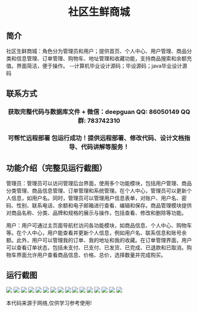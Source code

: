 <p><h1 align="center">社区生鲜商城</h1></p>

## 简介
社区生鲜商城：角色分为管理员和用户；提供首页、个人中心、用户管理、商品分类和信息管理、订单管理、购物车、地址管理和收藏功能，支持商品搜索和余额充值。界面简洁，便于操作。    --计算机毕业设计源码；毕设源码；java毕业设计源码


## 联系方式
<p><h3 align="center">获取完整代码与数据库文件 + 微信：deepguan QQ: 86050149 QQ群: 783742310</h3></p>
<p><h3 align="center">可帮忙远程部署 包运行成功！提供远程部署、修改代码、设计文档指导、代码讲解等服务！</h3></p>

## 功能介绍（完整见运行截图）
管理员：管理员可以访问管理后台界面，使用多个功能模块，包括用户管理、商品分类管理、商品信息管理、订单管理和系统管理。在个人中心，管理员可以更新个人信息，如用户名。同时，管理员可以管理用户信息表单，对账户、用户名、密码、性别、联系电话、余额和电子邮箱进行查看、编辑和保存。商品管理模块提供对商品名称、分类、品牌和规格的展示与操作，包括查看、修改和删除等功能。

用户：用户可通过主页面导航栏访问各功能模块，如商品信息、个人中心、购物车等。在个人中心，用户能查看并更新个人信息，例如用户名、联系信息和账号余额。此外，用户可以管理我的订单、我的地址和我的收藏。在订单管理界面，用户可以查看订单状态，包括未支付、已支付、已发货、已完成、已退款和已取消。购物车界面允许用户查看商品信息、价格、总价，选择数量并完成购买。


## 运行截图
![](https://bs-1329754181.cos.ap-shanghai.myqcloud.com/ssm/CommunityFreshMarket/img/001.jpg)
![](https://bs-1329754181.cos.ap-shanghai.myqcloud.com/ssm/CommunityFreshMarket/img/002.jpg)
![](https://bs-1329754181.cos.ap-shanghai.myqcloud.com/ssm/CommunityFreshMarket/img/003.jpg)
![](https://bs-1329754181.cos.ap-shanghai.myqcloud.com/ssm/CommunityFreshMarket/img/004.jpg)
![](https://bs-1329754181.cos.ap-shanghai.myqcloud.com/ssm/CommunityFreshMarket/img/005.jpg)
![](https://bs-1329754181.cos.ap-shanghai.myqcloud.com/ssm/CommunityFreshMarket/img/006.jpg)
![](https://bs-1329754181.cos.ap-shanghai.myqcloud.com/ssm/CommunityFreshMarket/img/007.jpg)
![](https://bs-1329754181.cos.ap-shanghai.myqcloud.com/ssm/CommunityFreshMarket/img/008.jpg)
![](https://bs-1329754181.cos.ap-shanghai.myqcloud.com/ssm/CommunityFreshMarket/img/009.jpg)
![](https://bs-1329754181.cos.ap-shanghai.myqcloud.com/ssm/CommunityFreshMarket/img/010.jpg)
![](https://bs-1329754181.cos.ap-shanghai.myqcloud.com/ssm/CommunityFreshMarket/img/011.jpg)
![](https://bs-1329754181.cos.ap-shanghai.myqcloud.com/ssm/CommunityFreshMarket/img/012.jpg)
![](https://bs-1329754181.cos.ap-shanghai.myqcloud.com/ssm/CommunityFreshMarket/img/013.jpg)
![](https://bs-1329754181.cos.ap-shanghai.myqcloud.com/ssm/CommunityFreshMarket/img/014.jpg)
![](https://bs-1329754181.cos.ap-shanghai.myqcloud.com/ssm/CommunityFreshMarket/img/015.jpg)
![](https://bs-1329754181.cos.ap-shanghai.myqcloud.com/ssm/CommunityFreshMarket/img/016.jpg)

<p>本代码来源于网络,仅供学习参考使用!</p>
